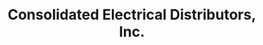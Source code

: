 ---
title: "Consolidated Electrical Distributors, Inc."
url: /boise/consolidated-electrical-distributors-inc/
shop: electrical
---